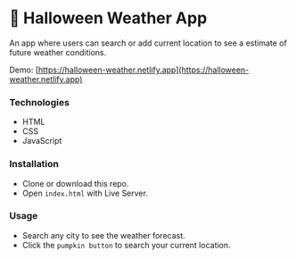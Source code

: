 # 👻 Halloween Weather App 

An app where users can search or add current location to see a estimate of future weather conditions.

Demo: [https://halloween-weather.netlify.app](https://halloween-weather.netlify.app)

### Technologies

- HTML
- CSS
- JavaScript

### Installation

- Clone or download this repo.
- Open `index.html` with Live Server.

### Usage

- Search any city to see the weather forecast.
- Click the `pumpkin button` to search your current location.
